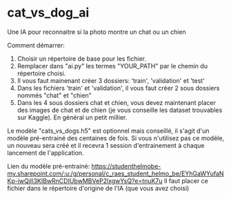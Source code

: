 # cat_vs_dog_ai
Une IA pour reconnaitre si la photo montre un chat ou un chien


Comment démarrer:
  1. Choisir un répertoire de base pour les fichier.
  2. Remplacer dans "ai.py" les termes "YOUR_PATH" par le chemin du répertoire choisi.
  3. Il vous faut mainenant créer 3 dossiers: 'train', 'validation' et 'test'
  4. Dans les fichiers 'train' et 'validation', il vous faut créer 2 sous dossiers nommés "chat" et "chien"
  5. Dans les 4 sous dossiers chat et chien, vous devez maintenant placer des images de chat et de chien (je vous conseille les dataset trouvables sur Kaggle). En général un petit millier.
  
  
Le modèle "cats_vs_dogs.h5" est optionnel mais conseillé, il s'agit d'un modèle pré-entrainé des centaines de fois. Si vous n'utilisez pas ce modèle, un nouveau sera créé et il recevra 1 session d'entrainement à chaque lancement de l'application.

Lien du modèle pré-entrainé: https://studenthelmobe-my.sharepoint.com/:u:/g/personal/c_raes_student_helmo_be/EYhGaWYufaNKp-iwQiII3KIBwRnCDIUbwMBVeP2lxgwYsQ?e=tnuK7u
Il faut placer ce fichier dans le répertoire d'origine de l'IA (que vous avez choisi)
